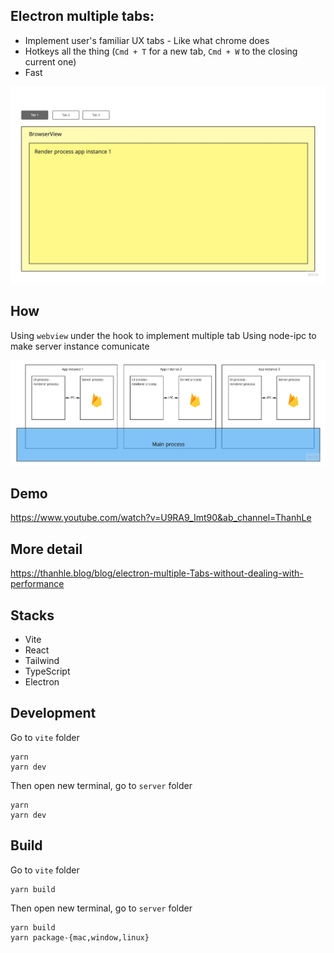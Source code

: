 ## Electron multiple tabs:

- Implement user's familiar UX tabs - Like what chrome does
- Hotkeys all the thing (`Cmd + T` for a new tab, `Cmd + W` to the closing current one)
- Fast

![Overview](img/img2.png)

## How

Using `webview` under the hook to implement multiple tab
Using node-ipc to make server instance comunicate

![Architecture](img/img1.png)

## Demo

https://www.youtube.com/watch?v=U9RA9_Imt90&ab_channel=ThanhLe

## More detail

https://thanhle.blog/blog/electron-multiple-Tabs-without-dealing-with-performance

## Stacks

- Vite
- React
- Tailwind
- TypeScript
- Electron

## Development

Go to `vite` folder

```
yarn
yarn dev
```

Then open new terminal, go to `server` folder

```
yarn
yarn dev
```

## Build

Go to `vite` folder

```
yarn build
```

Then open new terminal, go to `server` folder

```
yarn build
yarn package-{mac,window,linux}
```
